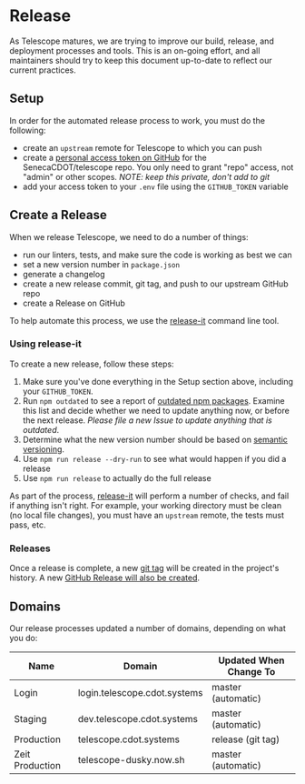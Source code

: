 # Release

As Telescope matures, we are trying to improve our build, release, and deployment
processes and tools. This is an on-going effort, and all maintainers should
try to keep this document up-to-date to reflect our current practices.

## Setup

In order for the automated release process to work, you must do the following:

- create an `upstream` remote for Telescope to which you can push
- create a [personal access token on GitHub](https://help.github.com/en/github/authenticating-to-github/creating-a-personal-access-token-for-the-command-line) for the SenecaCDOT/telescope repo. You only need to grant "repo" access, not "admin" or other scopes. _NOTE: keep this private, don't add to git_
- add your access token to your `.env` file using the `GITHUB_TOKEN` variable

## Create a Release

When we release Telescope, we need to do a number of things:

- run our linters, tests, and make sure the code is working as best we can
- set a new version number in `package.json`
- generate a changelog
- create a new release commit, git tag, and push to our upstream GitHub repo
- create a Release on GitHub

To help automate this process, we use the [release-it](https://www.npmjs.com/package/release-it) command line tool.

### Using release-it

To create a new release, follow these steps:

1. Make sure you've done everything in the Setup section above, including your `GITHUB_TOKEN`.
1. Run `npm outdated` to see a report of [outdated npm packages](https://docs.npmjs.com/cli-commands/outdated.html). Examine this list and decide whether we need to update
   anything now, or before the next release. _Please file a new Issue to update
   anything that is outdated_.
1. Determine what the new version number should be based on [semantic versioning](https://docs.npmjs.com/about-semantic-versioning).
1. Use `npm run release --dry-run` to see what would happen if you did a release
1. Use `npm run release` to actually do the full release

As part of the process, [release-it](https://www.npmjs.com/package/release-it) will
perform a number of checks, and fail if anything isn't right. For example, your
working directory must be clean (no local file changes), you must have an `upstream`
remote, the tests must pass, etc.

### Releases

Once a release is complete, a new [git tag](https://git-scm.com/book/en/v2/Git-Basics-Tagging) will be created in the project's history. A new
[GitHub Release will also be created](https://github.com/Seneca-CDOT/telescope/releases).

## Domains

Our release processes updated a number of domains, depending on what you do:

| Name            | Domain                       | Updated When Change To |
| --------------- | ---------------------------- | ---------------------- |
| Login           | login.telescope.cdot.systems | master (automatic)     |
| Staging         | dev.telescope.cdot.systems   | master (automatic)     |
| Production      | telescope.cdot.systems       | release (git tag)      |
| Zeit Production | telescope-dusky.now.sh       | master (automatic)     |
